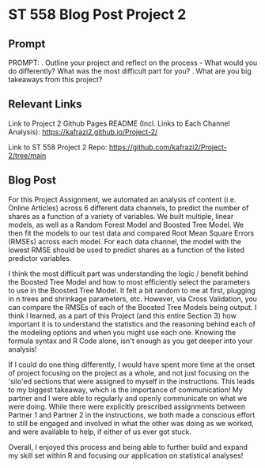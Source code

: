 ST 558 Blog Post Project 2
================

## Prompt

PROMPT:
.	Outline your project and reflect on the process - What would you do differently? What was the most difficult part for you? 
.	What are you big takeaways from this project?

## Relevant Links

Link to Project 2 Github Pages README (Incl. Links to Each Channel Analysis):
<https://kafrazi2.github.io/Project-2/>

Link to ST 558 Project 2 Repo:
<https://github.com/kafrazi2/Project-2/tree/main>

## Blog Post

For this Project Assignment, we automated an analysis of content (i.e. Online Articles) across 6 different data channels, to predict the number of shares as a function of a variety of variables. We built multiple, linear models, as well as a Random Forest Model and Boosted Tree Model. We then fit the models to our test data and compared Root Mean Square Errors (RMSEs) across each model. For each data channel, the model with the lowest RMSE should be used to predict shares as a function of the listed predictor variables.

I think the most difficult part was understanding the logic / benefit behind the Boosted Tree Model and how to most efficiently select the parameters to use in the Boosted Tree Model. It felt a bit random to me at first, plugging in n.trees and shrinkage parameters, etc. However, via Cross Validation, you can compare the RMSEs of each of the Boosted Tree Models being output. I think I learned, as a part of this Project (and this entire Section 3) how important it is to understand the statistics and the reasoning behind each of the modeling options and when you might use each one. Knowing the formula syntax and R Code alone, isn't enough as you get deeper into your analysis! 

If I could do one thing differently, I would have spent more time at the onset of project focusing on the project as a whole, and not just focusing on the 'silo'ed sections that were assigned to myself in the instructions. This leads to my biggest takeaway, which is the importance of communication! My partner and I were able to regularly and openly communicate on what we were doing. While there were explicitly prescribed assignments between Partner 1 and Partner 2 in the instructions, we both made a conscious effort to still be engaged and involved in what the other was doing as we worked, and were available to help, if either of us ever got stuck. 

Overall, I enjoyed this process and being able to further build and expand my skill set within R and focusing our application on statistical analyses!

